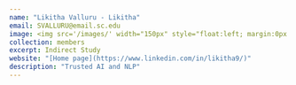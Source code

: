 ```yaml
---
name: "Likitha Valluru - Likitha"
email: SVALLURU@email.sc.edu
image: <img src='/images/' width="150px" style="float:left; margin:0px 10px 0px 0px;">
collection: members
excerpt: Indirect Study
website: "[Home page](https://www.linkedin.com/in/likitha9/)"
description: "Trusted AI and NLP"  
---
```

